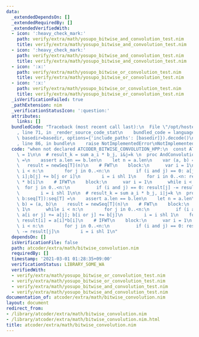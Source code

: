 ```yaml
---
data:
  _extendedDependsOn: []
  _extendedRequiredBy: []
  _extendedVerifiedWith:
  - icon: ':heavy_check_mark:'
    path: verify/extra/math/yosupo_bitwise_and_convolution_test.nim
    title: verify/extra/math/yosupo_bitwise_and_convolution_test.nim
  - icon: ':heavy_check_mark:'
    path: verify/extra/math/yosupo_bitwise_and_convolution_test.nim
    title: verify/extra/math/yosupo_bitwise_and_convolution_test.nim
  - icon: ':x:'
    path: verify/extra/math/yosupo_bitwise_or_convolution_test.nim
    title: verify/extra/math/yosupo_bitwise_or_convolution_test.nim
  - icon: ':x:'
    path: verify/extra/math/yosupo_bitwise_or_convolution_test.nim
    title: verify/extra/math/yosupo_bitwise_or_convolution_test.nim
  _isVerificationFailed: true
  _pathExtension: nim
  _verificationStatusIcon: ':question:'
  attributes:
    links: []
  bundledCode: "Traceback (most recent call last):\n  File \"/opt/hostedtoolcache/Python/3.10.1/x64/lib/python3.10/site-packages/onlinejudge_verify/documentation/build.py\"\
    , line 71, in _render_source_code_stat\n    bundled_code = language.bundle(stat.path,\
    \ basedir=basedir, options={'include_paths': [basedir]}).decode()\n  File \"/opt/hostedtoolcache/Python/3.10.1/x64/lib/python3.10/site-packages/onlinejudge_verify/languages/nim.py\"\
    , line 86, in bundle\n    raise NotImplementedError\nNotImplementedError\n"
  code: "when not declared ATCODER_BITWISE_CONVOLUTION_HPP:\n  const ATCODER_BITWISE_CONVOLUTION_HPP*\
    \ = 1\n\n  # result_k = sum a_i * b_j, i&j=k \n  proc AndConvolution*[T](a, b:seq[T]):seq[T]\
    \ =\n    assert a.len == b.len\n    let n = a.len\n    var (a, b) = (a, b)\n \
    \   result = newSeq[T](n)\n    # FWT\n    block:\n      var i = 1\n      while\
    \ i < n:\n        for j in 0..<n:\n          if (i and j) == 0: a[j] += a[j or\
    \ i];b[j] += b[j or i]\n        i = i shl 1\n    for i in 0..<n: result[i] = a[i]\
    \ * b[i]\n    # IFWT\n    block:\n      var i = 1\n      while i < n:\n      \
    \  for j in 0..<n:\n          if (i and j) == 0: result[j] -= result[j or i]\n\
    \        i = i shl 1\n\n  # result_k = sum a_i * b_j, i|j=k \n  proc OrConvolution*[T](a,\
    \ b:seq[T]):seq[T] =\n    assert a.len == b.len\n    let n = a.len\n    var (a,\
    \ b) = (a, b)\n    result = newSeq[T](n)\n    # FWT\n    block:\n      var i =\
    \ 1\n      while i < n:\n        for j in 0..<n:\n          if (i and j) == 0:\
    \ a[i or j] += a[j]; b[i or j] += b[j]\n        i = i shl 1\n    for i in 0..<n:\
    \ result[i] = a[i]*b[i]\n    # IFWT\n    block:\n      var i = 1\n      while\
    \ i < n:\n        for j in 0..<n:\n          if (i and j) == 0: result[j or i]\
    \ -= result[j]\n        i = i shl 1\n"
  dependsOn: []
  isVerificationFile: false
  path: atcoder/extra/math/bitwise_convolution.nim
  requiredBy: []
  timestamp: '2021-03-01 01:28:35+09:00'
  verificationStatus: LIBRARY_SOME_WA
  verifiedWith:
  - verify/extra/math/yosupo_bitwise_or_convolution_test.nim
  - verify/extra/math/yosupo_bitwise_or_convolution_test.nim
  - verify/extra/math/yosupo_bitwise_and_convolution_test.nim
  - verify/extra/math/yosupo_bitwise_and_convolution_test.nim
documentation_of: atcoder/extra/math/bitwise_convolution.nim
layout: document
redirect_from:
- /library/atcoder/extra/math/bitwise_convolution.nim
- /library/atcoder/extra/math/bitwise_convolution.nim.html
title: atcoder/extra/math/bitwise_convolution.nim
---
```

